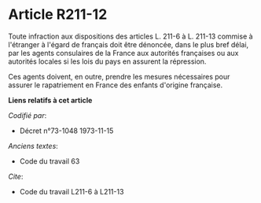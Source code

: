 # Article R211-12

Toute infraction aux dispositions des articles L. 211-6 à L. 211-13 commise à l'étranger à l'égard de français doit être
dénoncée, dans le plus bref délai, par les agents consulaires de la France aux autorités françaises ou aux autorités locales
si les lois du pays en assurent la répression.

Ces agents doivent, en outre, prendre les mesures nécessaires pour assurer le rapatriement en France des enfants d'origine
française.

**Liens relatifs à cet article**

_Codifié par_:

  - Décret n°73-1048 1973-11-15

_Anciens textes_:

  - Code du travail 63

_Cite_:

  - Code du travail L211-6 à L211-13
